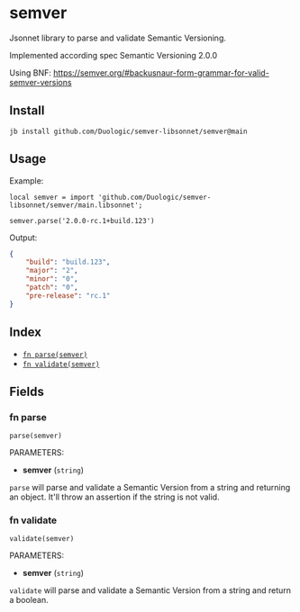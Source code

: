 # semver

Jsonnet library to parse and validate Semantic Versioning.

Implemented according spec Semantic Versioning 2.0.0

Using BNF: https://semver.org/#backusnaur-form-grammar-for-valid-semver-versions

## Install

```
jb install github.com/Duologic/semver-libsonnet/semver@main
```
## Usage

Example:

```
local semver = import 'github.com/Duologic/semver-libsonnet/semver/main.libsonnet';

semver.parse('2.0.0-rc.1+build.123')

```

Output:

```json
{
    "build": "build.123",
    "major": "2",
    "minor": "0",
    "patch": "0",
    "pre-release": "rc.1"
}
```


## Index

* [`fn parse(semver)`](#fn-parse)
* [`fn validate(semver)`](#fn-validate)

## Fields

### fn parse

```jsonnet
parse(semver)
```

PARAMETERS:

* **semver** (`string`)

`parse` will parse and validate a Semantic Version from a string and returning an object. It'll throw an assertion if the string is not valid.
### fn validate

```jsonnet
validate(semver)
```

PARAMETERS:

* **semver** (`string`)

`validate` will parse and validate a Semantic Version from a string and return a boolean.